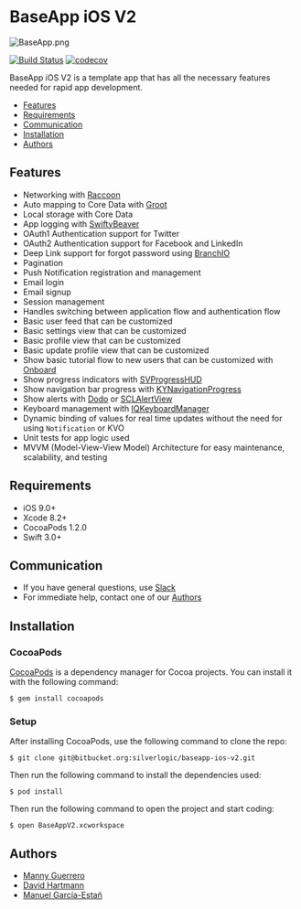 # BaseApp iOS V2 #

![BaseApp.png](https://bitbucket.org/repo/b8rny4/images/460357771-BaseApp.png)

[![Build Status](https://www.bitrise.io/app/3bcc27059d1191f9.svg?token=HNXmVRGxQUKeosWxMx6fmA&branch=master)](https://www.bitrise.io/app/3bcc27059d1191f9)
[![codecov](https://codecov.io/bb/silverlogic/baseapp-ios-v2/branch/master/graph/badge.svg?token=ViORN1O4IA)](https://codecov.io/bb/silverlogic/baseapp-ios-v2)

BaseApp iOS V2 is a template app that has all the necessary features needed for rapid app development. 

* [Features](https://bitbucket.org/silverlogic/baseapp-ios-v2/overview#markdown-header-features)
* [Requirements](https://bitbucket.org/silverlogic/baseapp-ios-v2/overview#markdown-header-requirements)
* [Communication](https://bitbucket.org/silverlogic/baseapp-ios-v2/overview#markdown-header-communication)
* [Installation](https://bitbucket.org/silverlogic/baseapp-ios-v2/overview#markdown-header-installation)
* [Authors](https://bitbucket.org/silverlogic/baseapp-ios-v2/overview#markdown-header-authors)

## Features ##

* Networking with [Raccoon](https://github.com/ManueGE/Raccoon)
* Auto mapping to Core Data with [Groot](https://github.com/gonzalezreal/Groot)
* Local storage with Core Data
* App logging with [SwiftyBeaver](https://github.com/SwiftyBeaver/SwiftyBeaver)
* OAuth1 Authentication support for Twitter
* OAuth2 Authentication support for Facebook and LinkedIn
* Deep Link support for forgot password using [BranchIO](https://github.com/BranchMetrics/ios-branch-deep-linking)
* Pagination
* Push Notification registration and management
* Email login
* Email signup
* Session management
* Handles switching between application flow and authentication flow
* Basic user feed that can be customized
* Basic settings view that can be customized
* Basic profile view that can be customized
* Basic update profile view that can be customized
* Show basic tutorial flow to new users that can be customized with [Onboard](https://github.com/mamaral/Onboard)
* Show progress indicators with [SVProgressHUD](https://github.com/SVProgressHUD/SVProgressHUD)
* Show navigation bar progress with [KYNavigationProgress](https://github.com/ykyouhei/KYNavigationProgress)
* Show alerts with [Dodo](https://github.com/marketplacer/Dodo) or [SCLAlertView](https://github.com/vikmeup/SCLAlertView-Swift)
* Keyboard management with [IQKeyboardManager](https://github.com/hackiftekhar/IQKeyboardManager)
* Dynamic binding of values for real time updates without the need for using `Notification` or KVO
* Unit tests for app logic used
* MVVM (Model-View-View Model) Architecture for easy maintenance, scalability, and testing

## Requirements ##

* iOS 9.0+
* Xcode 8.2+
* CocoaPods 1.2.0
* Swift 3.0+

## Communication ##

* If you have general questions, use [Slack](https://silverlogic.slack.com/messages/C4AE7FTPV)
* For immediate help, contact one of our [Authors](https://bitbucket.org/silverlogic/baseapp-ios-v2/overview#markdown-header-authors)

## Installation ##

### CocoaPods ###
[CocoaPods](https://cocoapods.org/) is a dependency manager for Cocoa projects. You can install it with the following command:
```
$ gem install cocoapods
```

### Setup ###
After installing CocoaPods, use the following command to clone the repo:
```
$ git clone git@bitbucket.org:silverlogic/baseapp-ios-v2.git
```
Then run the following command to install the dependencies used:
```
$ pod install
```
Then run the following command to open the project and start coding:
```
$ open BaseAppV2.xcworkspace
```

## Authors ##

* [Manny Guerrero](https://silverlogic.slack.com/team/eg)
* [David Hartmann](https://silverlogic.slack.com/messages/@dh)
* [Manuel García-Estañ](https://silverlogic.slack.com/messages/@mm)